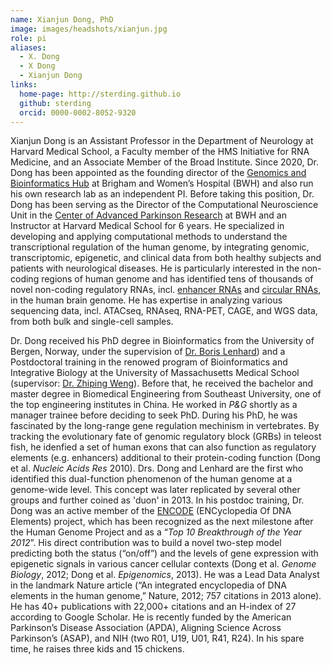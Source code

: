 ```yaml
---
name: Xianjun Dong, PhD
image: images/headshots/xianjun.jpg
role: pi
aliases:
  - X. Dong
  - X Dong
  - Xianjun Dong
links:
  home-page: http://sterding.github.io
  github: sterding
  orcid: 0000-0002-8052-9320
---
```


Xianjun Dong is an Assistant Professor in the Department of Neurology at Harvard Medical School, a Faculty member of the HMS Initiative for RNA Medicine, and an Associate Member of the Broad Institute. Since 2020, Dr. Dong has been appointed as the founding director of the [Genomics and Bioinformatics Hub](https://bioinformatics.bwh.harvard.edu) at Brigham and Women’s Hospital (BWH) and also run his own research lab as an independent PI. Before taking this position, Dr. Dong has been serving as the Director of the Computational Neuroscience Unit in the [Center of Advanced Parkinson Research](https://www.bwhparkinsoncenter.org) at BWH and an Instructor at Harvard Medical School for 6 years. He specialized in developing and applying computational methods to understand the transcriptional regulation of the human genome, by integrating genomic, transcriptomic, epigenetic, and clinical data from both healthy subjects and patients with neurological diseases. He is particularly interested in the non-coding regions of human genome and has identified tens of thousands of novel non-coding regulatory RNAs, incl. [enhancer RNAs](https://www.nature.com/articles/s41593-018-0223-0) and [circular RNAs](https://doi.org/10.1038/s41467-023-40348-0), in the human brain genome. He has expertise in analyzing various sequencing data, incl. ATACseq, RNAseq, RNA-PET, CAGE, and WGS data, from both bulk and single-cell samples.

Dr. Dong received his PhD degree in Bioinformatics from the University of Bergen, Norway, under the supervision of [Dr. Boris Lenhard](http://group.genereg.net)) and a Postdoctoral training in the renowed program of Bioinformatics and Integrative Biology at the University of Massachusetts Medical School (supervisor: [Dr. Zhiping Weng](https://www.umassmed.edu/zlab/)). Before that, he received the bachelor and master degree in Biomedical Engineering from Southeast University, one of the top engineering institutes in China. He worked in *P&G* shortly as a manager trainee before deciding to seek PhD. During his PhD, he was fascinated by the long-range gene regulation mechinism in vertebrates. By tracking the evolutionary fate of genomic regulatory block (GRBs) in teleost fish, he idenfied a set of human exons that can also function as regulatory elements (e.g. enhancers) additional to their protein-coding function (Dong et al. *Nucleic Acids Res* 2010). Drs. Dong and Lenhard are the first who identified this dual-function phenomenon of the human genome at a genome-wide level. This concept was later replicated by several other groups and further coined as 'duon' in 2013. In his postdoc training, Dr. Dong was an active member of the [ENCODE](https://en.wikipedia.org/wiki/ENCODE) (ENCyclopedia Of DNA Elements) project, which has been recognized as the next milestone after the Human Genome Project and as a “*Top 10 Breakthrough of the Year 2012*”. His direct contribution was to build a novel two-step model predicting both the status (“on/off”) and the levels of gene expression with epigenetic signals in various cancer cellular contexts (Dong et al. *Genome Biology*, 2012; Dong et al. *Epigenomics*, 2013). He was a Lead Data Analyst in the landmark Nature article (“An integrated encyclopedia of DNA elements in the human genome,” Nature, 2012; 757 citations in 2013 alone). He has 40+ publications with 22,000+ citations and an H-index of 27 according to Google Scholar. He is recently funded by the American Parkinson’s Disease Association (APDA), Aligning Science Across Parkinson’s (ASAP), and NIH (two R01, U19, U01, R41, R24). In his spare time, he raises three kids and 15 chickens.